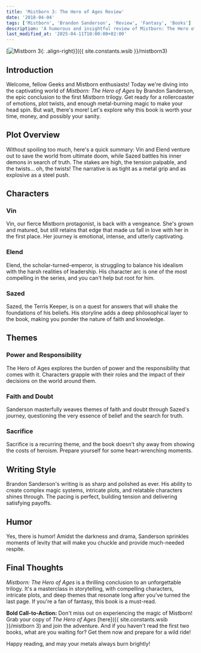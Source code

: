 ```yaml
---
title: 'Mistborn 3: The Hero of Ages Review'
date: '2018-04-04'
tags: ['Mistborn', 'Brandon Sanderson', 'Review', 'Fantasy', 'Books']
description: 'A humorous and insightful review of Mistborn: The Hero of Ages. Discover why this book is a must-read for fantasy lovers!'
last_modified_at: '2025-04-11T10:00:00+02:00'
---
```


[![Mistborn 3](https://example.com/mistborn3.jpg){: .align-right}]({{ site.constants.wsib }}/mistborn3)

## Introduction

Welcome, fellow Geeks and Mistborn enthusiasts! Today we're diving into the captivating world of *Mistborn: The Hero of Ages* by Brandon Sanderson, the epic conclusion to the first Mistborn trilogy. Get ready for a rollercoaster of emotions, plot twists, and enough metal-burning magic to make your head spin. But wait, there's more! Let's explore why this book is worth your time, money, and possibly your sanity.

## Plot Overview

Without spoiling too much, here's a quick summary: Vin and Elend venture out to save the world from ultimate doom, while Sazed battles his inner demons in search of truth. The stakes are high, the tension palpable, and the twists... oh, the twists! The narrative is as tight as a metal grip and as explosive as a steel push.

## Characters

### Vin

Vin, our fierce Mistborn protagonist, is back with a vengeance. She's grown and matured, but still retains that edge that made us fall in love with her in the first place. Her journey is emotional, intense, and utterly captivating.

### Elend

Elend, the scholar-turned-emperor, is struggling to balance his idealism with the harsh realities of leadership. His character arc is one of the most compelling in the series, and you can't help but root for him.

### Sazed

Sazed, the Terris Keeper, is on a quest for answers that will shake the foundations of his beliefs. His storyline adds a deep philosophical layer to the book, making you ponder the nature of faith and knowledge.

## Themes

### Power and Responsibility

The Hero of Ages explores the burden of power and the responsibility that comes with it. Characters grapple with their roles and the impact of their decisions on the world around them.

### Faith and Doubt

Sanderson masterfully weaves themes of faith and doubt through Sazed's journey, questioning the very essence of belief and the search for truth.

### Sacrifice

Sacrifice is a recurring theme, and the book doesn't shy away from showing the costs of heroism. Prepare yourself for some heart-wrenching moments.

## Writing Style

Brandon Sanderson's writing is as sharp and polished as ever. His ability to create complex magic systems, intricate plots, and relatable characters shines through. The pacing is perfect, building tension and delivering satisfying payoffs.

## Humor

Yes, there is humor! Amidst the darkness and drama, Sanderson sprinkles moments of levity that will make you chuckle and provide much-needed respite.

## Final Thoughts

*Mistborn: The Hero of Ages* is a thrilling conclusion to an unforgettable trilogy. It's a masterclass in storytelling, with compelling characters, intricate plots, and deep themes that resonate long after you've turned the last page. If you're a fan of fantasy, this book is a must-read.

**Bold Call-to-Action:** Don't miss out on experiencing the magic of Mistborn! Grab your copy of *The Hero of Ages* [here]({{ site.constants.wsib }}/mistborn 3) and join the adventure. And if you haven't read the first two books, what are you waiting for? Get them now and prepare for a wild ride!

Happy reading, and may your metals always burn brightly!
